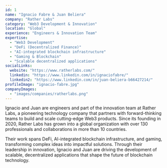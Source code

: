 ```yaml
---
id: 1
name: "Ignacio Fabre & Juan Beliera"
company: "Rather Labs"
category: "Web3 Development & Innovation"
location: "Global"
experience: "Engineers & Innovation Team"
expertise:
  - "Web3 Development"
  - "DeFi (Decentralized Finance)"
  - "AI-integrated blockchain infrastructure"
  - "Gaming & Blockchain"
  - "Scalable decentralized applications"
socialLinks:
  website: "https://www.ratherlabs.com/"
  linkedin: "https://www.linkedin.com/in/ignaciofabre/"
  linkedin2: "https://www.linkedin.com/in/juan-beliera-b66427214/"
profileImage: "ignacio-fabre.jpg"
companyImages:
  - "images/companies/ratherlabs.png"
---
```


Ignacio and Juan are engineers and part of the innovation team at Rather Labs, a pioneering technology company that partners with forward-thinking teams to build and scale cutting-edge Web3 products. Since its founding in 2020, Rather Labs has grown into a global organization with over 130 professionals and collaborations in more than 10 countries. 

Their work spans DeFi, AI-integrated blockchain infrastructure, and gaming, transforming complex ideas into impactful solutions. Through their leadership in innovation, Ignacio and Juan are driving the development of scalable, decentralized applications that shape the future of blockchain technology.